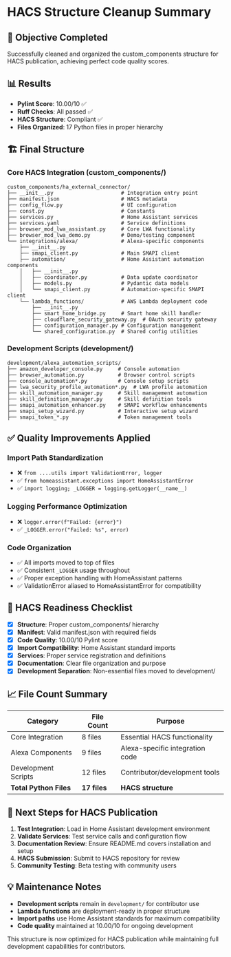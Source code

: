 # HACS Structure Cleanup Summary

## 🎯 Objective Completed

Successfully cleaned and organized the custom_components structure for HACS publication, achieving perfect code quality scores.

## 📊 Results

- **Pylint Score**: 10.00/10 ✅
- **Ruff Checks**: All passed ✅
- **HACS Structure**: Compliant ✅
- **Files Organized**: 17 Python files in proper hierarchy

## 🏗️ Final Structure

### Core HACS Integration (custom_components/)

```text
custom_components/ha_external_connector/
├── __init__.py                      # Integration entry point
├── manifest.json                    # HACS metadata
├── config_flow.py                   # UI configuration
├── const.py                         # Constants
├── services.py                      # Home Assistant services
├── services.yaml                    # Service definitions
├── browser_mod_lwa_assistant.py     # Core LWA functionality
├── browser_mod_lwa_demo.py          # Demo/testing component
└── integrations/alexa/              # Alexa-specific components
    ├── __init__.py
    ├── smapi_client.py              # Main SMAPI client
    ├── automation/                  # Home Assistant automation components
    │   ├── __init__.py
    │   ├── coordinator.py           # Data update coordinator
    │   ├── models.py                # Pydantic data models
    │   └── smapi_client.py          # Automation-specific SMAPI client
    └── lambda_functions/            # AWS Lambda deployment code
        ├── __init__.py
        ├── smart_home_bridge.py     # Smart home skill handler
        ├── cloudflare_security_gateway.py  # OAuth security gateway
        ├── configuration_manager.py # Configuration management
        └── shared_configuration.py  # Shared config utilities
```

### Development Scripts (development/)

```text
development/alexa_automation_scripts/
├── amazon_developer_console.py     # Console automation
├── browser_automation.py           # Browser control scripts
├── console_automation*.py          # Console setup scripts
├── lwa_security_profile_automation*.py  # LWA profile automation
├── skill_automation_manager.py     # Skill management automation
├── skill_definition_manager.py     # Skill definition tools
├── smapi_automation_enhancer.py    # SMAPI workflow enhancements
├── smapi_setup_wizard.py           # Interactive setup wizard
├── smapi_token_*.py                # Token management tools
```

## ✅ Quality Improvements Applied

### Import Path Standardization

- ❌ `from ....utils import ValidationError, logger`
- ✅ `from homeassistant.exceptions import HomeAssistantError`
- ✅ `import logging; _LOGGER = logging.getLogger(__name__)`

### Logging Performance Optimization

- ❌ `logger.error(f"Failed: {error}")`
- ✅ `_LOGGER.error("Failed: %s", error)`

### Code Organization

- ✅ All imports moved to top of files
- ✅ Consistent `_LOGGER` usage throughout
- ✅ Proper exception handling with HomeAssistant patterns
- ✅ ValidationError aliased to HomeAssistantError for compatibility

## 🎯 HACS Readiness Checklist

- [x] **Structure**: Proper custom_components/ hierarchy
- [x] **Manifest**: Valid manifest.json with required fields
- [x] **Code Quality**: 10.00/10 Pylint score
- [x] **Import Compatibility**: Home Assistant standard imports
- [x] **Services**: Proper service registration and definitions
- [x] **Documentation**: Clear file organization and purpose
- [x] **Development Separation**: Non-essential files moved to development/

## 📈 File Count Summary

| Category | File Count | Purpose |
|----------|------------|---------|
| Core Integration | 8 files | Essential HACS functionality |
| Alexa Components | 9 files | Alexa-specific integration code |
| Development Scripts | 12 files | Contributor/development tools |
| **Total Python Files** | **17 files** | **HACS structure** |

## 🚀 Next Steps for HACS Publication

1. **Test Integration**: Load in Home Assistant development environment
2. **Validate Services**: Test service calls and configuration flow
3. **Documentation Review**: Ensure README.md covers installation and setup
4. **HACS Submission**: Submit to HACS repository for review
5. **Community Testing**: Beta testing with community users

## 💡 Maintenance Notes

- **Development scripts** remain in `development/` for contributor use
- **Lambda functions** are deployment-ready in proper structure
- **Import paths** use Home Assistant standards for maximum compatibility
- **Code quality** maintained at 10.00/10 for ongoing development

This structure is now optimized for HACS publication while maintaining full development capabilities for contributors.

